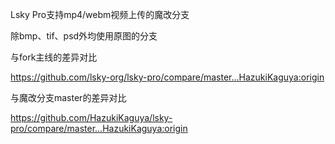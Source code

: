 Lsky Pro支持mp4/webm视频上传的魔改分支

除bmp、tif、psd外均使用原图的分支

与fork主线的差异对比

https://github.com/lsky-org/lsky-pro/compare/master...HazukiKaguya:origin

与魔改分支master的差异对比

https://github.com/HazukiKaguya/lsky-pro/compare/master...HazukiKaguya:origin

